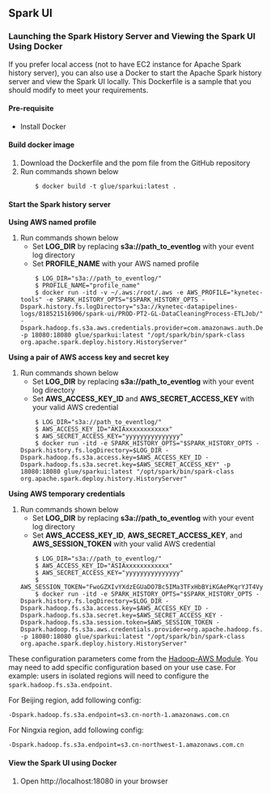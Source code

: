 ## Spark UI

### Launching the Spark History Server and Viewing the Spark UI Using Docker

If you prefer local access (not to have EC2 instance for Apache Spark history server), you can also use a Docker to start the Apache Spark history server and view the Spark UI locally. This Dockerfile is a sample that you should modify to meet your requirements. 

#### Pre-requisite
- Install Docker

#### Build docker image
1. Download the Dockerfile and the pom file from the GitHub repository
2. Run commands shown below
    ``` 
        $ docker build -t glue/sparkui:latest . 
    ```


#### Start the Spark history server

**Using AWS named profile**
1.  Run commands shown below
    - Set **LOG_DIR** by replacing **s3a://path_to_eventlog** with your event log directory
    - Set **PROFILE_NAME** with your AWS named profile
    ``` 
        $ LOG_DIR="s3a://path_to_eventlog/"
        $ PROFILE_NAME="profile_name"
        $ docker run -itd -v ~/.aws:/root/.aws -e AWS_PROFILE="kynetec-tools" -e SPARK_HISTORY_OPTS="$SPARK_HISTORY_OPTS -Dspark.history.fs.logDirectory="s3a://kynetec-datapipelines-logs/818521516906/spark-ui/PROD-PT2-GL-DataCleaningProcess-ETLJob/"  -Dspark.hadoop.fs.s3a.aws.credentials.provider=com.amazonaws.auth.DefaultAWSCredentialsProviderChain" -p 18080:18080 glue/sparkui:latest "/opt/spark/bin/spark-class org.apache.spark.deploy.history.HistoryServer"
    ```

**Using a pair of AWS access key and secret key**
1.  Run commands shown below
    - Set **LOG_DIR** by replacing **s3a://path_to_eventlog** with your event log directory
    - Set **AWS_ACCESS_KEY_ID** and **AWS_SECRET_ACCESS_KEY** with your valid AWS credential
    ``` 
        $ LOG_DIR="s3a://path_to_eventlog/"
        $ AWS_ACCESS_KEY_ID="AKIAxxxxxxxxxxxx"
        $ AWS_SECRET_ACCESS_KEY="yyyyyyyyyyyyyyy"
        $ docker run -itd -e SPARK_HISTORY_OPTS="$SPARK_HISTORY_OPTS -Dspark.history.fs.logDirectory=$LOG_DIR -Dspark.hadoop.fs.s3a.access.key=$AWS_ACCESS_KEY_ID -Dspark.hadoop.fs.s3a.secret.key=$AWS_SECRET_ACCESS_KEY" -p 18080:18080 glue/sparkui:latest "/opt/spark/bin/spark-class org.apache.spark.deploy.history.HistoryServer"
    ```

**Using AWS temporary credentials**
1.  Run commands shown below
    - Set **LOG_DIR** by replacing **s3a://path_to_eventlog** with your event log directory
    - Set **AWS_ACCESS_KEY_ID**, **AWS_SECRET_ACCESS_KEY**, and **AWS_SESSION_TOKEN** with your valid AWS credential
    ``` 
        $ LOG_DIR="s3a://path_to_eventlog/"
        $ AWS_ACCESS_KEY_ID="ASIAxxxxxxxxxxxx"
        $ AWS_SECRET_ACCESS_KEY="yyyyyyyyyyyyyyy"
        $ AWS_SESSION_TOKEN="FwoGZXIvYXdzEGUaDO7Bc5IMa3TFxHbBYiKGAePKqrYJT4VyGUs2R4eRaCMW4Hzwj5bP0YtFAO38aDm9olkj2nqvLxXAT43EfHEEzLhsgFeA+1k42QHTLQlyQuGIgVD01kFjDjHV8Ts3Bvfs8yI+fLAljopz8+P+VpHv1ii66aKpFBenmkZ0YfgBckBHDwSSRo0ymoC7PR/lg1T1pM+2Fjv9KM2xna4GMihMM7QryrCqn4tfaeyUCJhobiKyKjSI62JyEbwfrJani2KCWr2tMwMp"
        $ docker run -itd -e SPARK_HISTORY_OPTS="$SPARK_HISTORY_OPTS -Dspark.history.fs.logDirectory=$LOG_DIR -Dspark.hadoop.fs.s3a.access.key=$AWS_ACCESS_KEY_ID -Dspark.hadoop.fs.s3a.secret.key=$AWS_SECRET_ACCESS_KEY -Dspark.hadoop.fs.s3a.session.token=$AWS_SESSION_TOKEN -Dspark.hadoop.fs.s3a.aws.credentials.provider=org.apache.hadoop.fs.s3a.TemporaryAWSCredentialsProvider" -p 18080:18080 glue/sparkui:latest "/opt/spark/bin/spark-class org.apache.spark.deploy.history.HistoryServer"
    ```
    
These configuration parameters come from the [Hadoop-AWS Module](https://hadoop.apache.org/docs/stable/hadoop-aws/tools/hadoop-aws/index.html). You may need to add specific configuration based on your use case. For example: users in isolated regions will need to configure the `spark.hadoop.fs.s3a.endpoint`.

For Beijing region, add following config:

```
-Dspark.hadoop.fs.s3a.endpoint=s3.cn-north-1.amazonaws.com.cn
```

For Ningxia region, add following config:
```
-Dspark.hadoop.fs.s3a.endpoint=s3.cn-northwest-1.amazonaws.com.cn
```


#### View the Spark UI using Docker
1. Open http://localhost:18080 in your browser
